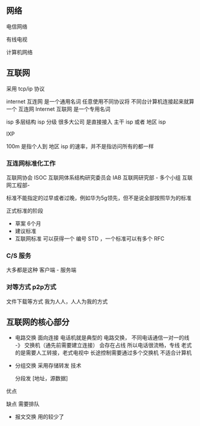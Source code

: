 ## 网络

电信网络

有线电视

计算机网络

## 互联网

采用 tcp/ip 协议

internet 互连网 是一个通用名词
  任意使用不同协议将 不同台计算机连接起来就算一个 互连网
Internet 互联网 是一个专用名词

isp 多层结构
isp 分级
很多大公司 是直接接入 主干 isp 或者 地区 isp

IXP 

100m 是指个人到 地区 isp 的速率，并不是指访问所有的都一样

### 互连网标准化工作
互联网协会 ISOC 
互联网体系结构研究委员会 IAB 
互联网研究部 - 多个小组  互联网工程部-

标准不能指定的过早或者过晚，例如华为5g领先，但不是说全部按照华为的标准

正式标准的阶段
+ 草案 6个月
+ 建议标准
+ 互联网标准 可以获得一个 编号 STD ，一个标准可以有多个 RFC 

### C/S 服务
大多都是这种
客户端 - 服务端


### 对等方式 p2p方式
文件下载等方式
我为人人，人人为我的方式


## 互联网的核心部分
+ 电路交换
  面向连接 电话机就是典型的 电路交换，
  不同电话通信一对一的线  -》 交换机（通先前需要建立连接） 会存在占线
  所以电话很流畅，专线
  老式的是需要人工转接，老式电视中
  长途控制需要通过多个交换机
  不适合计算机
  
+ 分组交换
  采用存储转发 技术

  分段发 [地址，源数据]

优点

缺点
需要排队


+ 报文交换
用的较少了



